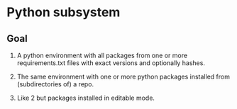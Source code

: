 # Python subsystem

## Goal

1. A python environment with all packages from one or more requirements.txt files with exact versions and optionally hashes.

2. The same environment with one or more python packages installed from (subdirectories of) a repo.

3. Like 2 but packages installed in editable mode.

